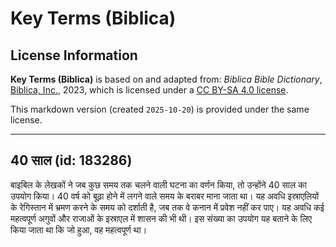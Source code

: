 # Key Terms (Biblica)

## License Information

**Key Terms (Biblica)** is based on and adapted from: _Biblica Bible Dictionary_, [Biblica, Inc.](https://www.biblica.com/), 2023, which is licensed under a [CC BY-SA 4.0 license](https://creativecommons.org/licenses/by-sa/4.0/legalcode.en).

This markdown version (created `2025-10-20`) is provided under the same license.



--------------------------------

## 40 साल (id: 183286)

बाइबिल के लेखकों ने जब कुछ समय तक चलने वाली घटना का वर्णन किया, तो उन्होंने 40 साल का उपयोग किया। 40 वर्ष को बूढ़ा होने में लगने वाले समय के बराबर माना जाता था। यह अवधि इस्राएलियों के रेगिस्तान में भ्रमण करने के समय को दर्शाती है, जब तक वे कनान में प्रवेश नहीं कर पाए। यह अवधि कई महत्वपूर्ण अगुवों और राजाओं के इस्राएल में शासन की भी थी। इस संख्या का उपयोग यह बताने के लिए किया जाता था कि जो हुआ, वह महत्वपूर्ण था।


